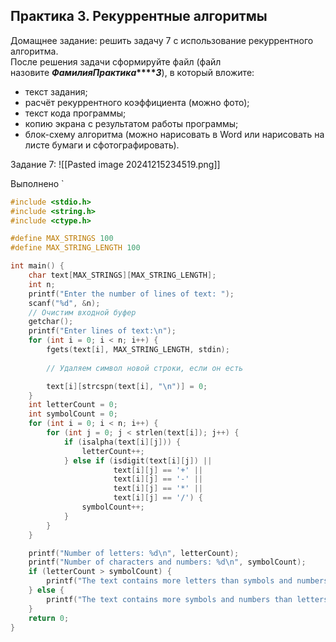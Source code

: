 ## Практика 3. Рекуррентные алгоритмы

Домащнее задание: решить задачу 7 с использование рекуррентного алгоритма.  
После решения задачи сформируйте файл (файл назовите **_ФамилияПрактика_****_3_**), в который вложите:  
- текст задания;  
- расчёт рекуррентного коэффициента (можно фото);  
- текст кода программы;  
- копию экрана с результатом работы программы;  
- блок-схему алгоритма (можно нарисовать в Word или нарисовать на листе бумаги и сфотографировать).


Задание 7:
![[Pasted image 20241215234519.png]]

Выполнено
`
```C
#include <stdio.h>
#include <string.h>
#include <ctype.h>

#define MAX_STRINGS 100
#define MAX_STRING_LENGTH 100

int main() {
    char text[MAX_STRINGS][MAX_STRING_LENGTH];
    int n;
    printf("Enter the number of lines of text: ");
    scanf("%d", &n);
    // Очистим входной буфер
    getchar();
    printf("Enter lines of text:\n");
    for (int i = 0; i < n; i++) {
        fgets(text[i], MAX_STRING_LENGTH, stdin);
        
        // Удаляем символ новой строки, если он есть

        text[i][strcspn(text[i], "\n")] = 0;
    }
    int letterCount = 0;
    int symbolCount = 0;
    for (int i = 0; i < n; i++) {
        for (int j = 0; j < strlen(text[i]); j++) {
            if (isalpha(text[i][j])) {
                letterCount++;
            } else if (isdigit(text[i][j]) ||
                       text[i][j] == '+' ||
                       text[i][j] == '-' ||
                       text[i][j] == '*' ||
                       text[i][j] == '/') {
                symbolCount++;
            }
        }
    }

    printf("Number of letters: %d\n", letterCount);
    printf("Number of characters and numbers: %d\n", symbolCount);
    if (letterCount > symbolCount) {
        printf("The text contains more letters than symbols and numbers.\n");
    } else {
        printf("The text contains more symbols and numbers than letters.\n");
    }
    return 0;
}
```




